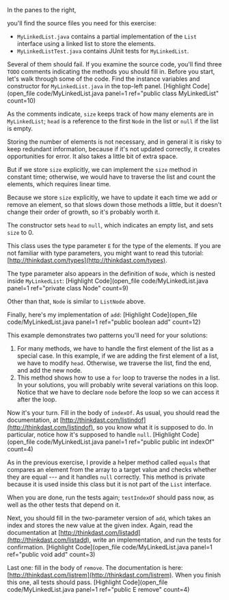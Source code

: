 In the panes to the right,

you'll find the source files you need for this exercise:




*  `MyLinkedList.java` contains a partial implementation of the `List` interface using a linked list to store the elements.
*  `MyLinkedListTest.java` contains JUnit tests for `MyLinkedList`. 

Several of them should fail. If you examine the source code, you'll find three `TODO` comments indicating the methods you should fill in. Before you start, let's walk through some of the code. Find the instance variables and constructor for `MyLinkedList.java` in the top-left panel. [Highlight Code](open_file code/MyLinkedList.java panel=1 ref="public class MyLinkedList" count=10)



As the comments indicate, `size` keeps track of how many elements are in `MyLinkedList`; `head` is a reference to the first `Node` in the list or `null` if the list is empty.


Storing the number of elements is not necessary, and in general it is risky to keep redundant information, because if it's not updated correctly, it creates opportunities for error. It also takes a little bit of extra space.


But if we store `size` explicitly, we can implement the `size` method in constant time; otherwise, we would have to traverse the list and count the elements, which requires linear time.


Because we store `size` explicitly, we have to update it each time we add or remove an element, so that slows down those methods a little, but it doesn't change their order of growth, so it's probably worth it.

The constructor sets `head` to `null`, which indicates an empty list, and sets `size` to 0.


This class uses the type parameter `E` for the type of the elements. If you are not familiar with type parameters, you might want to read this tutorial: [http://thinkdast.com/types](http://thinkdast.com/types).

The type parameter also appears in the definition of `Node`, which is nested inside `MyLinkedList`: [Highlight Code](open_file code/MyLinkedList.java panel=1 ref="private class Node" count=9)



Other than that, `Node` is similar to `ListNode` above.


Finally, here's my implementation of `add`: [Highlight Code](open_file code/MyLinkedList.java panel=1 ref="public boolean add" count=12)




This example demonstrates two patterns you'll need for your solutions:



1.  For many methods, we have to handle the first element of the list as a special case. In this example, if we are adding the first element of a list, we have to modify `head`. Otherwise, we traverse the list, find the end, and add the new node.
1.  This method shows how to use a `for` loop to traverse the nodes in a list. In your solutions, you will probably write several variations on this loop. Notice that we have to declare `node` before the loop so we can access it after the loop. 

Now it's your turn.  Fill in the body of `indexOf`.  As usual, you should read the documentation, at [http://thinkdast.com/listindof](http://thinkdast.com/listindof), so you know what it is supposed to do. In particular, notice how it's supposed to handle `null`. [Highlight Code](open_file code/MyLinkedList.java panel=1 ref="public public int indexOf" count=4)



As in the previous exercise, I provide a helper method called `equals` that compares an element from the array to a target value and checks whether they are equal --- and it handles `null` correctly. This method is private because it is used inside this class but it is not part of the `List` interface.

When you are done, run the tests again; `testIndexOf` should pass now, as well as the other tests that depend on it.


Next, you should fill in the two-parameter version of `add`, which takes an index and stores the new value at the given index. Again, read the documentation at [http://thinkdast.com/listadd](http://thinkdast.com/listadd), write an implementation, and run the tests for confirmation. [Highlight Code](open_file code/MyLinkedList.java panel=1 ref="public void add" count=3)



Last one: fill in the body of `remove`.  The documentation is here: [http://thinkdast.com/listrem](http://thinkdast.com/listrem).  When you finish this one, all tests should pass. [Highlight Code](open_file code/MyLinkedList.java panel=1 ref="public E remove" count=4)
